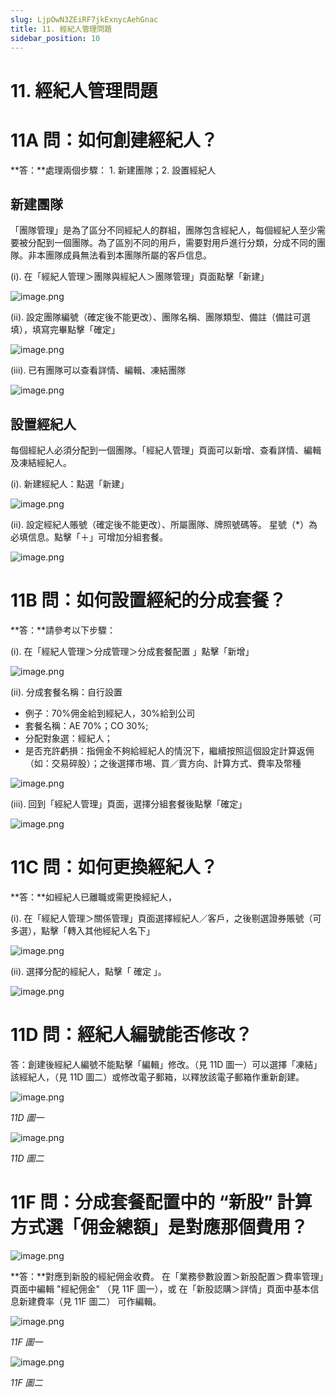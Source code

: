```yaml
---
slug: LjpOwN3ZEiRF7jkExnycAehGnac
title: 11. 經紀人管理問題
sidebar_position: 10
---
```



# 11. 經紀人管理問題


# 11A 問：如何創建經紀人？


**答：**處理兩個步驟： 1. 新建團隊；2. 設置經紀人 


## 新建團隊


「團隊管理」是為了區分不同經紀人的群組，團隊包含經紀人，每個經紀人至少需要被分配到一個團隊。為了區別不同的用戶，需要對用戶進行分類，分成不同的團隊。非本團隊成員無法看到本團隊所屬的客戶信息。

(i).  在「經紀人管理＞團隊與經紀人＞團隊管理」頁面點擊「新建」


![image.png](/assets/800db8ccabd0b9aa52ee459b60e5ec96.png)


(ii). 設定團隊編號（確定後不能更改）、團隊名稱、團隊類型、備註（備註可選填），填寫完畢點擊「確定」


![image.png](/assets/e0899c2d4cabaebbde525b6f7c7485c7.png)


(iii). 已有團隊可以查看詳情、編輯、凍結團隊


![image.png](/assets/d9e729230a5eb8670432240ea0a88203.png)


## 設置經紀人


每個經紀人必須分配到一個團隊。「經紀人管理」頁面可以新增、查看詳情、編輯及凍結經紀人。


(i). 新建經紀人：點選「新建」


![image.png](/assets/56ba1f095039bc8261c55e34b261f7ab.png)


(ii). 設定經紀人賬號（確定後不能更改）、所屬團隊、牌照號碼等。
星號（*）為必填信息。點擊「＋」可增加分組套餐。


![image.png](/assets/915e7cb5f38ec08af2864f6d54e0093b.png)


# 11B 問：如何設置經紀的分成套餐？


**答：**請參考以下步驟：


(i). 在「經紀人管理＞分成管理＞分成套餐配置 」點擊「新增」 


![image.png](/assets/af55d0bf501f594bcd6af691b69c1615.png)


(ii). 分成套餐名稱：自行設置 

- 例子：70%佣金給到經紀人，30%給到公司
- 套餐名稱：AE 70%；CO 30%;
- 分配對象選：經紀人；
- 是否充許虧損：指佣金不夠給經紀人的情況下，繼續按照這個設定計算返佣（如：交易碎股）；之後選擇市埸、買／賣方向、計算方式、費率及幣種

![image.png](/assets/2b6417bfbf0afbac1a686a345de02896.png)


(iii). 回到「經紀人管理」頁面，選擇分組套餐後點擊「確定」


![image.png](/assets/ef2e1cda88b0d852015f7728df8a2e8e.png)


# 11C 問：如何更換經紀人？


**答：**如經紀人已離職或需更換經紀人，


(i). 在「經紀人管理＞關係管理」頁面選擇經紀人／客戶，之後剔選證券賬號（可多選），點擊「轉入其他經紀人名下」


![image.png](/assets/30acc1bba696e490eb79aa70a7150d78.png)


(ii). 選擇分配的經紀人，點擊「 確定 」。


![image.png](/assets/3ef1e05439dde5807ff21d08066c02a4.png)


# 11D 問：經紀人編號能否修改？


答：創建後經紀人編號不能點擊「編輯」修改。（見 11D 圖一）可以選擇「凍結」該經紀人，（見 11D 圖二）或修改電子郵箱，以釋放該電子郵箱作重新創建。


![image.png](/assets/5a17c043003cd1277a910e6f5f991392.png)


_11D 圖一_


![image.png](/assets/a1476e5a48667cc143cbe2402f32908f.png)


_11D 圖二_


# 11F 問：分成套餐配置中的 “新股” 計算方式選「佣金總額」是對應那個費用？


![image.png](/assets/10edfb1ebc138958a7395e02610f0527.png)


**答：**對應到新股的經紀佣金收費。
在「業務參數設置＞新股配置＞費率管理」頁面中編輯 "經紀佣金" （見 11F 圖一），或 在「新股認購＞詳情」頁面中基本信息新建費率（見 11F 圖二） 可作編輯。


![image.png](/assets/04b922d62864c02758a4eb4a709516cd.png)


_11F 圖一_


![image.png](/assets/128738661e1a5ca8f71e8857a5aae549.png)


_11F 圖二_

